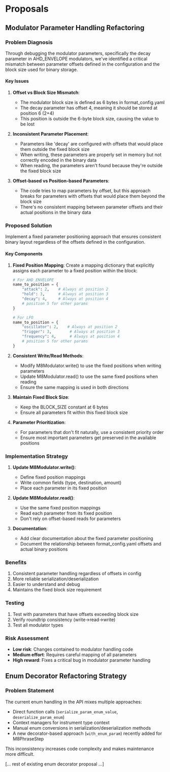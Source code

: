 # Proposals

## Modulator Parameter Handling Refactoring

### Problem Diagnosis
Through debugging the modulator parameters, specifically the decay parameter in AHD_ENVELOPE modulators, we've identified a critical mismatch between parameter offsets defined in the configuration and the block size used for binary storage.

#### Key Issues
1. **Offset vs Block Size Mismatch**: 
   - The modulator block size is defined as 6 bytes in format_config.yaml
   - The decay parameter has offset 4, meaning it should be stored at position 6 (2+4) 
   - This position is outside the 6-byte block size, causing the value to be lost

2. **Inconsistent Parameter Placement**:
   - Parameters like 'decay' are configured with offsets that would place them outside the fixed block size
   - When writing, these parameters are properly set in memory but not correctly encoded in the binary data
   - When reading, the parameters aren't found because they're outside the fixed block size

3. **Offset-based vs Position-based Parameters**:
   - The code tries to map parameters by offset, but this approach breaks for parameters with offsets that would place them beyond the block size
   - There's no consistent mapping between parameter offsets and their actual positions in the binary data

### Proposed Solution
Implement a fixed parameter positioning approach that ensures consistent binary layout regardless of the offsets defined in the configuration.

#### Key Components

1. **Fixed Position Mapping**:
   Create a mapping dictionary that explicitly assigns each parameter to a fixed position within the block:
   ```python
   # For AHD_ENVELOPE
   name_to_position = {
       "attack": 2,    # Always at position 2
       "hold": 3,      # Always at position 3  
       "decay": 4,     # Always at position 4
       # position 5 for other params
   }
   
   # For LFO
   name_to_position = {
       "oscillator": 2,    # Always at position 2
       "trigger": 3,        # Always at position 3  
       "frequency": 4,      # Always at position 4
       # position 5 for other params  
   }
   ```

2. **Consistent Write/Read Methods**:
   - Modify M8Modulator.write() to use the fixed positions when writing parameters
   - Update M8Modulator.read() to use the same fixed positions when reading
   - Ensure the same mapping is used in both directions

3. **Maintain Fixed Block Size**:
   - Keep the BLOCK_SIZE constant at 6 bytes
   - Ensure all parameters fit within this fixed block size

4. **Parameter Prioritization**:
   - For parameters that don't fit naturally, use a consistent priority order
   - Ensure most important parameters get preserved in the available positions

### Implementation Strategy

1. **Update M8Modulator.write()**:
   - Define fixed position mappings
   - Write common fields (type, destination, amount)
   - Place each parameter in its fixed position

2. **Update M8Modulator.read()**:
   - Use the same fixed position mappings
   - Read each parameter from its fixed position
   - Don't rely on offset-based reads for parameters

3. **Documentation**:
   - Add clear documentation about the fixed parameter positioning
   - Document the relationship between format_config.yaml offsets and actual binary positions

### Benefits
1. Consistent parameter handling regardless of offsets in config
2. More reliable serialization/deserialization 
3. Easier to understand and debug
4. Maintains the fixed block size requirement

### Testing
1. Test with parameters that have offsets exceeding block size
2. Verify roundtrip consistency (write->read->write)
3. Test all modulator types

### Risk Assessment
- **Low risk**: Changes contained to modulator handling code
- **Medium effort**: Requires careful mapping of all parameters
- **High reward**: Fixes a critical bug in modulator parameter handling

## Enum Decorator Refactoring Strategy

### Problem Statement
The current enum handling in the API mixes multiple approaches:
- Direct function calls (`serialize_param_enum_value`, `deserialize_param_enum`)
- Context managers for instrument type context
- Manual enum conversions in serialization/deserialization methods
- A new decorator-based approach (`with_enum_param`) recently added for M8PhraseStep

This inconsistency increases code complexity and makes maintenance more difficult.

[... rest of existing enum decorator proposal ...]
